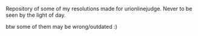 Repository of some of my resolutions made for urionlinejudge. Never to be seen by the light of day.


btw some of them may be wrong/outdated :)
